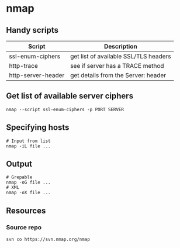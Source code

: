 # nmap
Handy scripts
-------------

| Script             | Description                           |
|--------------------|---------------------------------------|
| ssl-enum-ciphers   | get list of available SSL/TLS headers |
| http-trace         | see if server has a TRACE method      |
| http-server-header | get details from the Server: header   |


Get list of available server ciphers
------------------------------------

	nmap --script ssl-enum-ciphers -p PORT SERVER


Specifying hosts
----------------

	# Input from list
	nmap -iL file ...


Output
------

	# Grepable
	nmap -oG file ...
	# XML
	nmap -oX file ...


Resources
---------

### Source repo
	svn co https://svn.nmap.org/nmap

